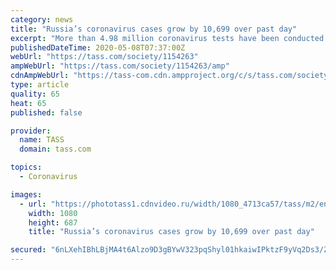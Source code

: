 ```yaml
---
category: news
title: "Russia’s coronavirus cases grow by 10,699 over past day"
excerpt: "More than 4.98 million coronavirus tests have been conducted across the country Russia’s latest amphibious assault ship to resume sea trials no sooner than late May The shipbuilders’ sea trials of the large amphibious assault ship Pyotr Morgunov were earlier expected to restart in the second half of April but were later postponed to the beginning of May Urals oil price reaching $24."
publishedDateTime: 2020-05-08T07:37:00Z
webUrl: "https://tass.com/society/1154263"
ampWebUrl: "https://tass.com/society/1154263/amp"
cdnAmpWebUrl: "https://tass-com.cdn.ampproject.org/c/s/tass.com/society/1154263/amp"
type: article
quality: 65
heat: 65
published: false

provider:
  name: TASS
  domain: tass.com

topics:
  - Coronavirus

images:
  - url: "https://phototass1.cdnvideo.ru/width/1080_4713ca57/tass/m2/en//uploads/i/20200508/1265795.jpg"
    width: 1080
    height: 687
    title: "Russia’s coronavirus cases grow by 10,699 over past day"

secured: "6nLXehIBhLBjMA4t6Alzo9D3gBYwV323pqShyl01hkaiwIPktzF9yVq2Ds3/ZZiGdp/NbV4uvhVB/Qq+3qV5n+tK+s52CkTExFqbTVgleZO1UmQiewf62oH6Oos3tIuAvXRxbLcxteN2K+Sl8V9FvGS1gx4V0QUq7bLO2H1JlMa2yEZI+B4wH6dWkcFSv8/V38jmZ//pdZxSmsLivSZXeBNBRJGM7vh5CqSSbHfMU8xEzNbBRgJJ292EQPd+GDi5+aZEOAh5um+FTjfvviVEBIvYArJWCjnHGzmgULai7SUWR83EEw6K7kmas3EOIgQV;BiCO3P6kdC3gjJNNfZMkvQ=="
---
```


